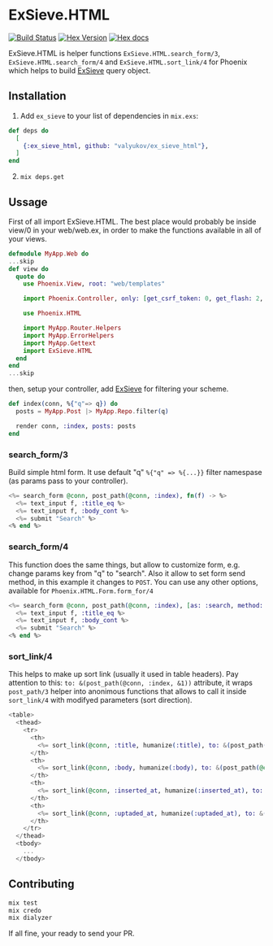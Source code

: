 # ExSieve.HTML

[![Build Status](https://travis-ci.org/valyukov/ex_sieve_html.svg?branch=master)](https://travis-ci.org/valyukov/ex_sieve_html)
[![Hex Version](http://img.shields.io/hexpm/v/ex_sieve_html.svg?style=flat)](https://hex.pm/packages/ex_sieve_html)
[![Hex docs](http://img.shields.io/badge/hex.pm-docs-green.svg?style=flat)](https://hexdocs.pm/ex_sieve_html)

ExSieve.HTML is helper functions `ExSieve.HTML.search_form/3`, `ExSieve.HTML.search_form/4` and `ExSieve.HTML.sort_link/4`
for Phoenix which helps to build [ExSieve](https://github.com/valyukov/ex_sieve) query object.

## Installation

1. Add `ex_sieve` to your list of dependencies in `mix.exs`:

```elixir
def deps do
  [
    {:ex_sieve_html, github: "valyukov/ex_sieve_html"},
  ]
end
```
2. `mix deps.get`

## Ussage

First of all import ExSieve.HTML. The best place would probably be inside view/0 in your web/web.ex, in order to make the functions available in all of your views.

```elixir
defmodule MyApp.Web do
...skip
def view do
  quote do
    use Phoenix.View, root: "web/templates"

    import Phoenix.Controller, only: [get_csrf_token: 0, get_flash: 2, view_module: 1]

    use Phoenix.HTML

    import MyApp.Router.Helpers
    import MyApp.ErrorHelpers
    import MyApp.Gettext
    import ExSieve.HTML
  end
end
...skip
```

then, setup your controller, add [ExSieve](https://github.com/valyukov/ex_sieve) for filtering your scheme.

```elixir
def index(conn, %{"q"=> q}) do
  posts = MyApp.Post |> MyApp.Repo.filter(q)

  render conn, :index, posts: posts
end
```

### search_form/3

Build simple html form. It use default "q" `%{"q" => %{...}}` filter namespase (as params pass to your controller).
```eex
<%= search_form @conn, post_path(@conn, :index), fn(f) -> %>
  <%= text_input f, :title_eq %>
  <%= text_input f, :body_cont %>
  <%= submit "Search" %>
<% end %>
```

### search_form/4

This function does the same things, but allow to customize form, e.g. change params key from "q" to "search". Also it allow to
set form send method, in this example it changes to `POST`. You can use any other options, available for
`Phoenix.HTML.Form.form_for/4`
```eex
<%= search_form @conn, post_path(@conn, :index), [as: :search, method: :post] fn(f) -> %>
  <%= text_input f, :title_eq %>
  <%= text_input f, :body_cont %>
  <%= submit "Search" %>
<% end %>
```

### sort_link/4
This helps to make up sort link (usually it used in table headers). Pay attention to this: `to: &(post_path(@conn, :index,
&1))` attribute, it wraps `post_path/3` helper  into anonimous functions that allows to call it inside `sort_link/4` with
modifyed parameters (sort direction).

```eex
<table>
  <thead>
    <tr>
      <th>
        <%= sort_link(@conn, :title, humanize(:title), to: &(post_path(@conn, :index, &1)), default_direction: :asc) %>
      </th>
      <th>
        <%= sort_link(@conn, :body, humanize(:body), to: &(post_path(@conn, :index, &1))) %>
      </th>
      <th>
        <%= sort_link(@conn, :inserted_at, humanize(:inserted_at), to: &(post_path(@conn, :index, &1))) %>
      </th>
      <th>
        <%= sort_link(@conn, :uptaded_at, humanize(:uptaded_at), to: &(post_path(@conn, :index, &1))) %>
      </th>
    </tr>
  </thead>
  <tbody>
    ...
  </tbody>
```

## Contributing

```sh
mix test
mix credo
mix dialyzer
```

If all fine, your ready to send your PR.
